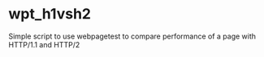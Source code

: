 # wpt_h1vsh2
Simple script to use webpagetest to compare performance of a page with HTTP/1.1 and HTTP/2
